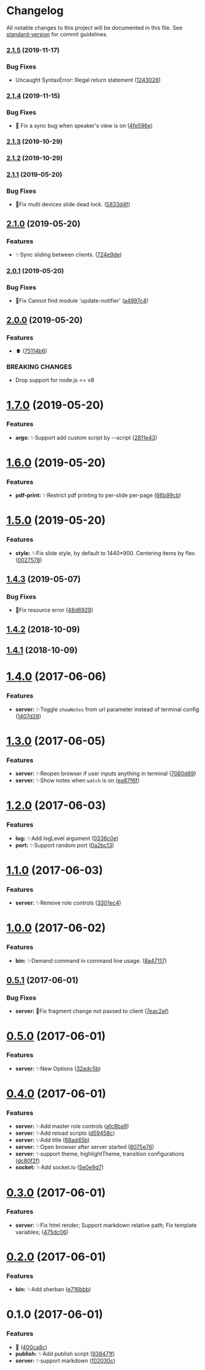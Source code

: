 # Changelog

All notable changes to this project will be documented in this file. See [standard-version](https://github.com/conventional-changelog/standard-version) for commit guidelines.

### [2.1.5](https://github.com/vivaxy/node-reveal/compare/v2.1.4...v2.1.5) (2019-11-17)


### Bug Fixes

* Uncaught SyntaxError: Illegal return statement ([1243026](https://github.com/vivaxy/node-reveal/commit/1243026))



### [2.1.4](https://github.com/vivaxy/node-reveal/compare/v2.1.3...v2.1.4) (2019-11-15)


### Bug Fixes

* :bug: Fix a sync bug when speaker's view is on ([4fe596e](https://github.com/vivaxy/node-reveal/commit/4fe596e))



### [2.1.3](https://github.com/vivaxy/node-reveal/compare/v2.1.2...v2.1.3) (2019-10-29)



### [2.1.2](https://github.com/vivaxy/node-reveal/compare/v2.1.1...v2.1.2) (2019-10-29)



### [2.1.1](https://github.com/vivaxy/node-reveal/compare/v2.1.0...v2.1.1) (2019-05-20)


### Bug Fixes

* :bug:Fix multi devices slide dead lock. ([5833d4f](https://github.com/vivaxy/node-reveal/commit/5833d4f))



## [2.1.0](https://github.com/vivaxy/node-reveal/compare/v2.0.1...v2.1.0) (2019-05-20)


### Features

* :sparkles:Sync sliding between clients. ([724e9de](https://github.com/vivaxy/node-reveal/commit/724e9de))



### [2.0.1](https://github.com/vivaxy/node-reveal/compare/v2.0.0...v2.0.1) (2019-05-20)


### Bug Fixes

* :bug:Fix Cannot find module 'update-notifier' ([a4997c4](https://github.com/vivaxy/node-reveal/commit/a4997c4))



## [2.0.0](https://github.com/vivaxy/node-reveal/compare/v1.7.0...v2.0.0) (2019-05-20)


### Features

* :arrow_up: ([75114b6](https://github.com/vivaxy/node-reveal/commit/75114b6))


### BREAKING CHANGES

* Drop support for node.js <= v8



<a name="1.7.0"></a>
# [1.7.0](https://github.com/vivaxy/node-reveal/compare/v1.6.0...v1.7.0) (2019-05-20)


### Features

* **args:** :sparkles:Support add custom script by --script ([2811e43](https://github.com/vivaxy/node-reveal/commit/2811e43))



<a name="1.6.0"></a>
# [1.6.0](https://github.com/vivaxy/node-reveal/compare/v1.5.0...v1.6.0) (2019-05-20)


### Features

* **pdf-print:** :sparkles:Restrict pdf printing to per-slide per-page ([66b99cb](https://github.com/vivaxy/node-reveal/commit/66b99cb))



<a name="1.5.0"></a>
# [1.5.0](https://github.com/vivaxy/node-reveal/compare/v1.4.3...v1.5.0) (2019-05-20)


### Features

* **style:** :sparkles:Fix slide style, by default to 1440*900. Centering items by flex. ([0027578](https://github.com/vivaxy/node-reveal/commit/0027578))



<a name="1.4.3"></a>
## [1.4.3](https://github.com/vivaxy/node-reveal/compare/v1.4.2...v1.4.3) (2019-05-07)


### Bug Fixes

* :bug:Fix resource error ([48d6929](https://github.com/vivaxy/node-reveal/commit/48d6929))



<a name="1.4.2"></a>
## [1.4.2](https://github.com/vivaxy/node-reveal/compare/v1.4.1...v1.4.2) (2018-10-09)



<a name="1.4.1"></a>
## [1.4.1](https://github.com/vivaxy/node-reveal/compare/v1.4.0...v1.4.1) (2018-10-09)



<a name="1.4.0"></a>
# [1.4.0](https://github.com/vivaxy/node-reveal/compare/v1.3.0...v1.4.0) (2017-06-06)


### Features

* **server:** :sparkles:Toggle `showNotes` from url parameter instead of terminal config ([1407d28](https://github.com/vivaxy/node-reveal/commit/1407d28))



<a name="1.3.0"></a>
# [1.3.0](https://github.com/vivaxy/node-reveal/compare/v1.2.0...v1.3.0) (2017-06-05)


### Features

* **server:** :sparkles:Reopen browser if user inputs anything in terminal ([7080d69](https://github.com/vivaxy/node-reveal/commit/7080d69))
* **server:** :sparkles:Show notes when `watch` is on ([ea87f6f](https://github.com/vivaxy/node-reveal/commit/ea87f6f))



<a name="1.2.0"></a>
# [1.2.0](https://github.com/vivaxy/node-reveal/compare/v1.1.0...v1.2.0) (2017-06-03)


### Features

* **log:** :sparkles:Add logLevel argument ([0336c0e](https://github.com/vivaxy/node-reveal/commit/0336c0e))
* **port:** :sparkles:Support random port ([0a2bc13](https://github.com/vivaxy/node-reveal/commit/0a2bc13))



<a name="1.1.0"></a>
# [1.1.0](https://github.com/vivaxy/node-reveal/compare/v1.0.0...v1.1.0) (2017-06-03)


### Features

* **server:** :sparkles:Remove role controls ([3301ec4](https://github.com/vivaxy/node-reveal/commit/3301ec4))



<a name="1.0.0"></a>
# [1.0.0](https://github.com/vivaxy/node-reveal/compare/v0.5.1...v1.0.0) (2017-06-02)


### Features

* **bin:** :sparkles:Demand command in command line usage. ([8a47117](https://github.com/vivaxy/node-reveal/commit/8a47117))



<a name="0.5.1"></a>
## [0.5.1](https://github.com/vivaxy/node-reveal/compare/v0.5.0...v0.5.1) (2017-06-01)


### Bug Fixes

* **server:** :bug:Fix fragment change not passed to client ([7eac2af](https://github.com/vivaxy/node-reveal/commit/7eac2af))



<a name="0.5.0"></a>
# [0.5.0](https://github.com/vivaxy/node-reveal/compare/v0.4.0...v0.5.0) (2017-06-01)


### Features

* **server:** :sparkles:New Options ([32adc5b](https://github.com/vivaxy/node-reveal/commit/32adc5b))



<a name="0.4.0"></a>
# [0.4.0](https://github.com/vivaxy/node-reveal/compare/v0.3.0...v0.4.0) (2017-06-01)


### Features

* **server:** :sparkles:Add master role controls ([afc8ba9](https://github.com/vivaxy/node-reveal/commit/afc8ba9))
* **server:** :sparkles:Add reload scripts ([d59458c](https://github.com/vivaxy/node-reveal/commit/d59458c))
* **server:** :sparkles:Add title ([68ad45b](https://github.com/vivaxy/node-reveal/commit/68ad45b))
* **server:** :sparkles:Open browser after server started ([8075e76](https://github.com/vivaxy/node-reveal/commit/8075e76))
* **server:** :sparkles:support theme, highlightTheme, transition configurations ([dc80f2f](https://github.com/vivaxy/node-reveal/commit/dc80f2f))
* **socket:** :sparkles:Add socket.io ([5e0e9d7](https://github.com/vivaxy/node-reveal/commit/5e0e9d7))



<a name="0.3.0"></a>
# [0.3.0](https://github.com/vivaxy/node-reveal/compare/v0.2.0...v0.3.0) (2017-06-01)


### Features

* **server:** :sparkles:Fix html render; Support markdown relative path; Fix template variables; ([475dc06](https://github.com/vivaxy/node-reveal/commit/475dc06))



<a name="0.2.0"></a>
# [0.2.0](https://github.com/vivaxy/node-reveal/compare/v0.1.0...v0.2.0) (2017-06-01)


### Features

* **bin:** :sparkles:Add sherban ([e716bbb](https://github.com/vivaxy/node-reveal/commit/e716bbb))



<a name="0.1.0"></a>
# 0.1.0 (2017-06-01)


### Features

* :tada: ([400ca8c](https://github.com/vivaxy/node-reveal/commit/400ca8c))
* **publish:** :sparkles:Add publish script ([938471f](https://github.com/vivaxy/node-reveal/commit/938471f))
* **server:** :sparkles:support markdown ([f02030c](https://github.com/vivaxy/node-reveal/commit/f02030c))
